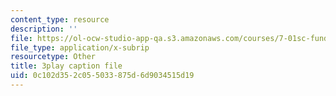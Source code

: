 ```yaml
---
content_type: resource
description: ''
file: https://ol-ocw-studio-app-qa.s3.amazonaws.com/courses/7-01sc-fundamentals-of-biology-fall-2011/0c102d352c055033875d6d9034515d19_dt4sSAb-7cE.vtt
file_type: application/x-subrip
resourcetype: Other
title: 3play caption file
uid: 0c102d35-2c05-5033-875d-6d9034515d19
---
```

